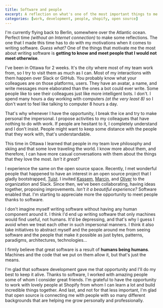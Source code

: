 ```yaml
---
title: Software and people
excerpt: A reflection on what's one of the most important things to me when building software, the people that make it possible.
categories: [work, development, people, shopify, open source]
---
```


I'm currently flying back to Berlin, somewhere over the Atlantic ocean. Perfect time _(without an Internet connection)_ to make some reflections. The one that I made this time has to do with my motivations when it comes to writing software. _Guess what?_ One of the things that motivate me the most about writing software is **getting to know and meet people that I would not meet otherwise**.

I've been in Ottawa for 2 weeks. It's the city where most of my team work from, so I try to visit them as much as I can. Most of my interactions with them happen over Slack or GitHub. You probably know what your colleagues are on those platforms, users. They have an avatar, a name, and write messages more elaborated than the ones a bot could ever write. Some people like to see their colleagues just like more intelligent bots. I don't. I spend many hours a day working with computers _(at the very least 8)_ so I don't want to feel like talking to computer 8 hours a day.

That's why whenever I have the opportunity, I break the ice and try to make personal the impersonal. I propose activities to my colleagues that have nothing to do with work. If people are hesitant to it, I completely understand and I don't insist. People might want to keep some distance with the people that they work with, that's understandable.

This time in Ottawa I learned that people in my team love philosophy and skiing and that some love traveling the world. I know more about them, and therefore, I can have more casual conversations with them about the things that they love the most. _Isn't it great?_

I experience the same on the open source space. Recently, I met wonderful people that happened to have an interest in an open source project that I gladly bootstrapped, [Tuist](https://tuist.io). I invited [Kassem](https://github.com/kwridan), [Marcin](https://github.com/marciniwanicki), and [Oliver](https://github.com/ollieatkinson) to the organization and Slack. Since then, we've been collaborating, having ideas together, proposing improvements. _Isn't it a beautiful experience?_ Software enabled that. I'm starting to appreciate more the opportunity to meet people thanks to software.

I don't imagine myself writing software without having any human component around it. I think I'd end up writing software that only machines would find useful, not humans. It'd be depressing, and that's why I guess I avoid when we treat each other in such impersonal manners. I think it also take initiatives to abstract myself and the people around me from seeing software and the people that make it possible as just bytes, patterns, paradigms, architectures, technologies...

I firmly believe that great software is a result of **humans being humans**. Machines and the code that we put on them allow it, but that's just the means.

I'm glad that software development gave me that opportunity and I'll do my best to keep it alive. Thanks to software, I worked with amazing people some of whom I consider great friends. I'm grateful to have the opportunity to work with lovely people at Shopify from whom I can learn a lot and build incredible things together. And last, and not for that less important, I'm glad that open source is connecting me with people with so many different backgrounds that are helping me grow personally and professionally.
